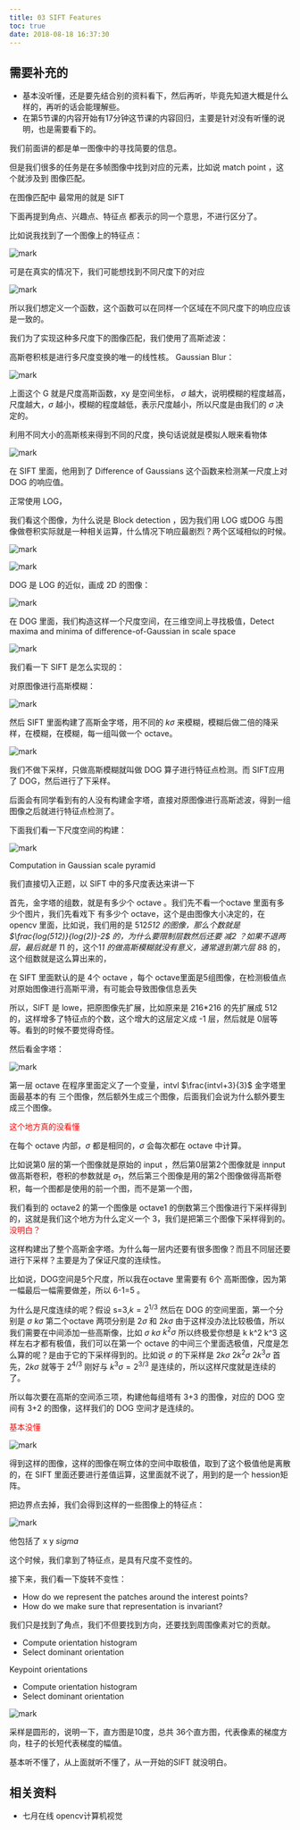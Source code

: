 ```yaml
---
title: 03 SIFT Features
toc: true
date: 2018-08-18 16:37:30
---
```



## 需要补充的

- 基本没听懂，还是要先结合别的资料看下，然后再听，毕竟先知道大概是什么样的，再听的话会能理解些。
- 在第5节课的内容开始有17分钟这节课的内容回归，主要是针对没有听懂的说明，也是需要看下的。

我们前面讲的都是单一图像中的寻找简要的信息。

但是我们很多的任务是在多帧图像中找到对应的元素，比如说 match point ，这个就涉及到 图像匹配。

在图像匹配中 最常用的就是 SIFT

下面再提到角点、兴趣点、特征点 都表示的同一个意思，不进行区分了。

比如说我找到了一个图像上的特征点：

![mark](http://pacdb2bfr.bkt.clouddn.com/blog/image/180809/HdIC6e84ik.png?imageslim)

可是在真实的情况下，我们可能想找到不同尺度下的对应

![mark](http://pacdb2bfr.bkt.clouddn.com/blog/image/180809/3e1FmabHFc.png?imageslim)

所以我们想定义一个函数，这个函数可以在同样一个区域在不同尺度下的响应应该是一致的。

我们为了实现这种多尺度下的图像匹配，我们使用了高斯滤波：

高斯卷积核是进行多尺度变换的唯一的线性核。
Gaussian Blur：

![mark](http://pacdb2bfr.bkt.clouddn.com/blog/image/180809/ijj0B1EiBf.png?imageslim)

上面这个 G 就是尺度高斯函数，xy 是空间坐标， $\sigma$ 越大，说明模糊的程度越高，尺度越大，$\sigma$ 越小，模糊的程度越低，表示尺度越小，所以尺度是由我们的 $\sigma$ 决定的。

利用不同大小的高斯核来得到不同的尺度，换句话说就是模拟人眼来看物体

![mark](http://pacdb2bfr.bkt.clouddn.com/blog/image/180809/4ELgia0Ffc.png?imageslim)


在 SIFT 里面，他用到了 Difference of Gaussians 这个函数来检测某一尺度上对 DOG 的响应值。

正常使用 LOG，

我们看这个图像，为什么说是 Block detection ，因为我们用 LOG 或DOG 与图像做卷积实际就是一种相关运算，什么情况下响应最剧烈？两个区域相似的时候。

![mark](http://pacdb2bfr.bkt.clouddn.com/blog/image/180809/J6L0hHa7gB.png?imageslim)


![mark](http://pacdb2bfr.bkt.clouddn.com/blog/image/180809/Lk0jklB8h9.png?imageslim)

DOG 是 LOG 的近似，画成 2D 的图像：

![mark](http://pacdb2bfr.bkt.clouddn.com/blog/image/180809/h5CC9Dchm8.png?imageslim)

在 DOG 里面，我们构造这样一个尺度空间，在三维空间上寻找极值，Detect maxima and minima of difference-of-Gaussian in scale space

![mark](http://pacdb2bfr.bkt.clouddn.com/blog/image/180809/LBk5ecIiBj.png?imageslim)


我们看一下 SIFT 是怎么实现的：

对原图像进行高斯模糊：

![mark](http://pacdb2bfr.bkt.clouddn.com/blog/image/180809/3lAdkE3I4B.png?imageslim)

然后 SIFT 里面构建了高斯金字塔，用不同的 $k\sigma$ 来模糊，模糊后做二倍的降采样，在模糊，在模糊，每一组叫做一个 octave。

![mark](http://pacdb2bfr.bkt.clouddn.com/blog/image/180809/aKIcDf1508.png?imageslim)

我们不做下采样，只做高斯模糊就叫做 DOG 算子进行特征点检测。而 SIFT应用了 DOG，然后进行了下采样。

后面会有同学看到有的人没有构建金字塔，直接对原图像进行高斯滤波，得到一组图像之后就进行特征点检测了。

下面我们看一下尺度空间的构建：

![mark](http://pacdb2bfr.bkt.clouddn.com/blog/image/180810/mK64Kd1gmF.png?imageslim)

Computation in Gaussian scale pyramid

我们直接切入正题，以 SIFT 中的多尺度表达来讲一下

首先，金字塔的组数，就是有多少个 octave 。我们先不看一个octave 里面有多少个图片，我们先看戏下 有多少个 octave，这个是由图像大小决定的，在opencv 里面，比如说，我们用的是 512*512 的图像，那么个数就是 $\frac{log(512)}{log(2)}-2$ 的，为什么要限制层数然后还要 减2 ？如果不退两层，最后就是 1*1 的，这个1*1 的做高斯模糊就没有意义，通常退到第六层 8*8 的，这个组数就是这么算出来的，

在 SIFT 里面默认的是 4个 octave ，每个 octave里面是5组图像，在检测极值点对原始图像进行高斯平滑，有可能会导致图像信息丢失

所以，SIFT 是 lowe，把原图像先扩展，比如原来是 216*216 的先扩展成 512 的，这样增多了特征点的个数，这个增大的这层定义成 -1 层，然后就是 0层等等。看到的时候不要觉得奇怪。

然后看金字塔：


![mark](http://pacdb2bfr.bkt.clouddn.com/blog/image/180810/GLK46KI2aB.png?imageslim)

第一层 octave 在程序里面定义了一个变量，intvl $\frac{intvl+3}{3}$ 金字塔里面最基本的有 三个图像，然后额外生成三个图像，后面我们会说为什么额外要生成三个图像。

<span style="color:red;">这个地方真的没看懂</span>

在每个 octave 内部，$\sigma$ 都是相同的，$\sigma$ 会每次都在 octave 中计算。

比如说第0 层的第一个图像就是原始的 input ，然后第0层第2个图像就是 innput 做高斯卷积，卷积的参数就是 $\sigma_1$，然后第三个图像是用的第2个图像做得高斯卷积，每一个图都是使用的前一个图，而不是第一个图，

我们看到的 octave2 的第一个图像是 octave1 的倒数第三个图像进行下采样得到的，这就是我们这个地方为什么定义一个 3，我们是把第三个图像下采样得到的。<span style="color:red;">没明白？</span>

这样构建出了整个高斯金字塔。为什么每一层内还要有很多图像？而且不同层还要进行下采样？主要是为了保证尺度的连续性。

比如说，DOG空间是5个尺度，所以我在octave 里需要有 6个 高斯图像，因为第一幅最后一幅需要做差，所以 6-1=5 。

为什么是尺度连续的呢？假设 s=3,$k=2^{1/3}$ 然后在 DOG 的空间里面，第一个分别是 $\sigma$ $k\sigma$ 第二个octave 两项分别是 $2\sigma$ 和 $2k\sigma$ 由于这样没办法比较极值，所以我们需要在中间添加一些高斯像，比如 $\sigma$ $k\sigma$ $k^2\sigma$ 所以终极爱你想是 k k^2 k^3 这样左右才都有极值，我们可以在第一个 octave 的中间三个里面选极值，尺度是怎么算的呢？是由于它的下采样得到的。比如说 $\sigma$ 的下采样是 $2k\sigma$ $2k^2\sigma$ $2k^3\sigma$ 首先，$2k\sigma$ 就等于 $2^{4/3}$ 刚好与 $k^3\sigma=2^{3/3}$ 是连续的，所以这样尺度就是连续的了。

所以每次要在高斯的空间添三项，构建他每组塔有 3+3 的图像，对应的 DOG 空间有 3+2 的图像，这样我们的 DOG 空间才是连续的。

<span style="color:red;">基本没懂</span>

![mark](http://pacdb2bfr.bkt.clouddn.com/blog/image/180810/93jClCdKEi.png?imageslim)

得到这样的图像，这样的图像在啊立体的空间中取极值，取到了这个极值他是离散的，在 SIFT 里面还要进行差值运算，这里面就不说了，用到的是一个 hession矩阵。

把边界点去掉，我们会得到这样的一些图像上的特征点：

![mark](http://pacdb2bfr.bkt.clouddn.com/blog/image/180810/I9dK21c9gd.png?imageslim)

他包括了 x y $sigma$

这个时候，我们拿到了特征点，是具有尺度不变性的。

接下来，我们看一下旋转不变性：

- How do we represent the patches around the interest points?
- How do we make sure that representation is invariant?

我们只是找到了角点，我们不但要找到方向，还要找到周围像素对它的贡献。

- Compute orientation histogram
- Select dominant orientation


Keypoint orientations

- Compute orientation histogram
- Select dominant orientation

![mark](http://pacdb2bfr.bkt.clouddn.com/blog/image/180810/4l75ak2f9h.png?imageslim)

采样是圆形的，说明一下，直方图是10度，总共 36个直方图，代表像素的梯度方向，柱子的长短代表梯度的幅值。



基本听不懂了，从上面就听不懂了，从一开始的SIFT 就没明白。





## 相关资料

- 七月在线 opencv计算机视觉
